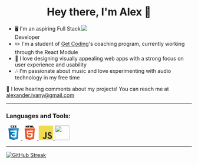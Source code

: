 
<h1 align="center">Hey there, I'm Alex 👋</h1> 

<img align="right" src="https://media.giphy.com/media/v1.Y2lkPTc5MGI3NjExeHI4YTVucGQ4N281czZrOTkzeGxnM2FpdGpxcDkzd3ZxdWQ5OGdnYyZlcD12MV9pbnRlcm5hbF9naWZfYnlfaWQmY3Q9Zw/R03zWv5p1oNSQd91EP/giphy.gif" width="300" />

- 🖥️ I'm an aspiring Full Stack Developer
- ✏️ I'm a student of [Get Coding](https://www.getcoding.ca/)'s coaching program, currently working through the React Module
- 🎨 I love designing visually appealing web apps with a strong focus on user experience and usability
- 🎶 I'm passionate about music and love experimenting with audio technology in my free time

📧 I love hearing comments about my projects!
You can reach me at alexander.ivany@gmail.com

---

<h3 align="left">Languages and Tools:</h3>
<p align="left"> <a href="https://www.w3schools.com/css/" target="_blank" rel="noreferrer"> <img src="https://raw.githubusercontent.com/devicons/devicon/master/icons/css3/css3-original-wordmark.svg" alt="css3" width="40" height="40"/> </a> <a href="https://www.w3.org/html/" target="_blank" rel="noreferrer"> <img src="https://raw.githubusercontent.com/devicons/devicon/master/icons/html5/html5-original-wordmark.svg" alt="html5" width="40" height="40"/> </a> <a href="https://developer.mozilla.org/en-US/docs/Web/JavaScript" target="_blank" rel="noreferrer"> <img src="https://raw.githubusercontent.com/devicons/devicon/master/icons/javascript/javascript-original.svg" alt="javascript" width="40" height="40"/> </a> <a href="https://www.photoshop.com/en" target="_blank" rel="noreferrer"> <img src="https://cdn.jsdelivr.net/gh/devicons/devicon@latest/icons/photoshop/photoshop-original.svg" width="40" height="40" /> </a> </p>

---

<a align="center" href="https://git.io/streak-stats"><img src="https://github-readme-streak-stats.herokuapp.com?user=alexivany&theme=gotham&hide_border=true&exclude_days=Sun%2CSat&background=22272E" alt="GitHub Streak" /></a>

<!--
**alexivany/alexivany** is a ✨ _special_ ✨ repository because its `README.md` (this file) appears on your GitHub profile.

Here are some ideas to get you started:

- 🔭 I’m currently working on ...
- 🌱 I’m currently learning ...
- 👯 I’m looking to collaborate on ...
- 🤔 I’m looking for help with ...
- 💬 Ask me about ...
- 📫 How to reach me: ...
- 😄 Pronouns: ...
- ⚡ Fun fact: ...
-->
